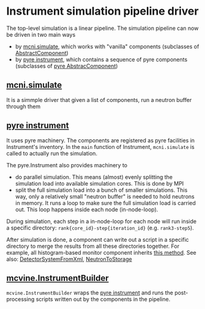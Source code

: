 # Instrument simulation pipeline driver

The top-level simulation is a linear pipeline.
The simulation pipeline can now be driven in two main ways

* by [mcni.simulate](https://github.com/mcvine/mcvine/blob/62369e564a491dcfd378475084c54b81e022a461/packages/mcni/python/mcni/__init__.py#L27),
  which works with "vanilla" components 
  (subclasses of [AbstractComponent](https://github.com/mcvine/mcvine/blob/62369e564a491dcfd378475084c54b81e022a461/packages/mcni/python/mcni/AbstractComponent.py))
* by [pyre instrument](https://github.com/mcvine/mcvine/blob/62369e564a491dcfd378475084c54b81e022a461/packages/mcni/python/mcni/pyre_support/Instrument.py), 
  which contains a sequence of pyre components 
  (subclasses of [pyre AbstracComponent](https://github.com/mcvine/mcvine/blob/62369e564a491dcfd378475084c54b81e022a461/packages/mcni/python/mcni/pyre_support/AbstractComponent.py))


## [mcni.simulate](https://github.com/mcvine/mcvine/blob/62369e564a491dcfd378475084c54b81e022a461/packages/mcni/python/mcni/__init__.py#L27)

It is a simmple driver that given a list of components, run a neutron buffer through them

## [pyre instrument](https://github.com/mcvine/mcvine/blob/62369e564a491dcfd378475084c54b81e022a461/packages/mcni/python/mcni/pyre_support/Instrument.py)

It uses pyre machinery. The components are registered as pyre facilities in Instrument's inventory. In the `main` function of Instrument, `mcni.simulate` is called to actually run the simulation.

The pyre.Instrument also provides machinery to 
* do parallel simulation. This means (almost) evenly splitting the simulation load into available simulation cores. This is done by MPI
* split the full simulation load into a bunch of smaller simulations. This way, only a relatively small "neutron buffer" is needed to hold neutrons in memory. It runs a loop to make sure the full simulation load is carried out. This loop happens inside each node (in-node-loop).

During simulation, each step in a in-node-loop for each node will run inside a specific directory: `rank{core_id}-step{iteration_id}` (e.g. `rank3-step5`).

After simulation is done, a component can write out a script in a specific directory to merge the results from all these directories together. For example, all histogram-based monitor component inherits
[this method](https://github.com/mcvine/mcvine/blob/1807ea3c1ac7bfb4450e6e89b249e8a4304317ef/packages/mcni/python/mcni/components/HistogramBasedMonitorMixin.py#L74). See also: [DetectorSystemFromXml](https://github.com/mcvine/mcvine/blob/62369e564a491dcfd378475084c54b81e022a461/packages/mccomponents/python/mccomponents/pyre_support/components/DetectorSystemFromXml.py#L89), [NeutronToStorage](https://github.com/mcvine/mcvine/blob/42b190cb3f67e8018464f5029dfb69f373cb6649/packages/mcni/python/mcni/pyre_components/NeutronToStorage.py#L63)


## [mcvine.InstrumentBuilder](https://github.com/mcvine/mcvine/blob/62369e564a491dcfd378475084c54b81e022a461/packages/mcvine/python/mcvine/applications/InstrumentBuilder.py)

`mcvine.InstrumentBuilder` wraps the [pyre instrument](https://github.com/mcvine/mcvine/blob/62369e564a491dcfd378475084c54b81e022a461/packages/mcni/python/mcni/pyre_support/Instrument.py) and runs the post-processing scripts written out by the components in the pipeline.


